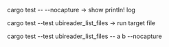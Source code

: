 cargo test -- --nocapture -> show println! log

cargo test --test ubireader_list_files -> run target file

cargo test --test ubireader_list_files -- a b --nocapture